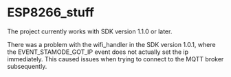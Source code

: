 # ESP8266_stuff

The project currently works with SDK version 1.1.0 or later.

There was a problem with the wifi_handler in the SDK version 1.0.1,
where the EVENT_STAMODE_GOT_IP event does not actually set the ip
immediately. This caused issues when trying to connect to the MQTT broker
subsequently.
